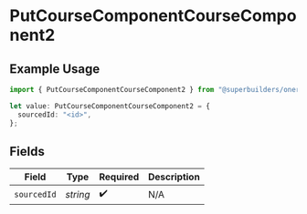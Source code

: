 # PutCourseComponentCourseComponent2

## Example Usage

```typescript
import { PutCourseComponentCourseComponent2 } from "@superbuilders/oneroster/models/operations";

let value: PutCourseComponentCourseComponent2 = {
  sourcedId: "<id>",
};
```

## Fields

| Field              | Type               | Required           | Description        |
| ------------------ | ------------------ | ------------------ | ------------------ |
| `sourcedId`        | *string*           | :heavy_check_mark: | N/A                |